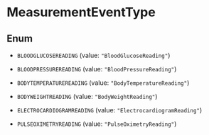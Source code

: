 

# MeasurementEventType

## Enum


* `BLOODGLUCOSEREADING` (value: `"BloodGlucoseReading"`)

* `BLOODPRESSUREREADING` (value: `"BloodPressureReading"`)

* `BODYTEMPERATUREREADING` (value: `"BodyTemperatureReading"`)

* `BODYWEIGHTREADING` (value: `"BodyWeightReading"`)

* `ELECTROCARDIOGRAMREADING` (value: `"ElectrocardiogramReading"`)

* `PULSEOXIMETRYREADING` (value: `"PulseOximetryReading"`)



